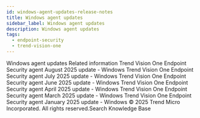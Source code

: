 ```yaml
---
id: windows-agent-updates-release-notes
title: Windows agent updates
sidebar_label: Windows agent updates
description: Windows agent updates
tags:
  - endpoint-security
  - trend-vision-one
---
```


 Windows agent updates Related information Trend Vision One Endpoint Security agent August 2025 update - Windows Trend Vision One Endpoint Security agent July 2025 update - Windows Trend Vision One Endpoint Security agent June 2025 update - Windows Trend Vision One Endpoint Security agent April 2025 update - Windows Trend Vision One Endpoint Security agent March 2025 update - Windows Trend Vision One Endpoint Security agent January 2025 update - Windows © 2025 Trend Micro Incorporated. All rights reserved.Search Knowledge Base